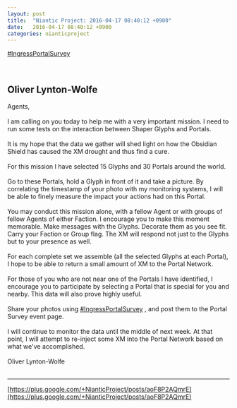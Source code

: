 ```yaml
---
layout: post
title:  "Niantic Project: 2016-04-17 08:40:12 +0900"
date:   2016-04-17 08:40:12 +0900
categories: nianticproject
---
```

[#IngressPortalSurvey](https://plus.google.com/s/%23IngressPortalSurvey "")  <div class="shared"><br /><h2>Oliver Lynton-Wolfe</h2>Agents,<br /><br />I am calling on you today to help me with a very important mission. I need to run some tests on the interaction between Shaper Glyphs and Portals. <br /><br />It is my hope that the data we gather will shed light on how the Obsidian Shield has caused the XM drought and thus find a cure.<br /><br />For this mission I have selected 15 Glyphs and 30 Portals around the world.<br /><br />Go to these Portals, hold a Glyph in front of it and take a picture. By correlating the timestamp of your photo with my monitoring systems, I will be able to finely measure the impact your actions had on this Portal.<br /><br />You may conduct this mission alone, with a fellow Agent or with groups of fellow Agents of either Faction. I encourage you to make this moment memorable. Make messages with the Glyphs. Decorate them as you see fit. Carry your Faction or Group flag. The XM will respond not just to the Glyphs but to your presence as well. <br /><br />For each complete set we assemble (all the selected Glyphs at each Portal), I hope to be able to return a small amount of XM to the Portal Network.<br /><br />For those of you who are not near one of the Portals I have identified, I encourage you to participate by selecting a Portal that is special for you and nearby. This data will also prove highly useful.<br /><br />Share your photos using  <a rel="nofollow" class="ot-hashtag" href="https://plus.google.com/s/%23IngressPortalSurvey">#IngressPortalSurvey</a> , and post them to the Portal Survey event page.<br /><br />I will continue to monitor the data until the middle of next week. At that point, I will attempt to re-inject some XM into the Portal Network based on what we've accomplished.<br /><br />Oliver Lynton-Wolfe<br /><br /></div>
- - -
[https://plus.google.com/+NianticProject/posts/aoF8P2AQmrE](https://plus.google.com/+NianticProject/posts/aoF8P2AQmrE)
